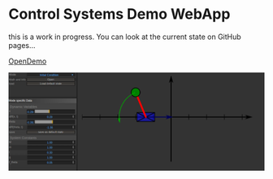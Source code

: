# Control Systems Demo WebApp

this is a work in progress. You can look at the current state on GitHub pages...

[OpenDemo](https://jakei.github.io/ControlSystemsDemo/ControleApp.html)

![screenshot](screenshot_initial_condition.png)
